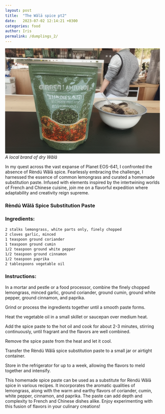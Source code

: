```yaml
---
layout: post
title:  "The Wǎlā spice pt2"
date:   2023-07-02 12:14:21 +0300
categories: food
author: Iris
permalink: /dumplings_2/
---
```


![spice](/assets/images/spice.png)
*A local brand of dry Wǎlā*

In my quest across the vast expanse of Planet EOS-641, I confronted the absence of Rèndú Wǎlā spice. Fearlessly embracing the challenge, I harnessed the essence of common lemongrass and curated a homemade substitution paste. Infused with elements inspired by the intertwining worlds of French and Chinese cuisine, join me on a flavorful expedition where adaptability and creativity reign supreme.

### Rèndú Wǎlā Spice Substitution Paste

### Ingredients:

    2 stalks lemongrass, white parts only, finely chopped
    2 cloves garlic, minced
    1 teaspoon ground coriander
    1 teaspoon ground cumin
    1/2 teaspoon ground white pepper
    1/2 teaspoon ground cinnamon
    1/2 teaspoon paprika
    2 tablespoons vegetable oil

### Instructions:

In a mortar and pestle or a food processor, combine the finely chopped lemongrass, minced garlic, ground coriander, ground cumin, ground white pepper, ground cinnamon, and paprika.

Grind or process the ingredients together until a smooth paste forms.

Heat the vegetable oil in a small skillet or saucepan over medium heat.

Add the spice paste to the hot oil and cook for about 2-3 minutes, stirring continuously, until fragrant and the flavors are well combined.

Remove the spice paste from the heat and let it cool.

Transfer the Rèndú Wǎlā spice substitution paste to a small jar or airtight container.

Store in the refrigerator for up to a week, allowing the flavors to meld together and intensify.

This homemade spice paste can be used as a substitute for Rèndú Wǎlā spice in various recipes. It incorporates the aromatic qualities of lemongrass, along with the warm and earthy flavors of coriander, cumin, white pepper, cinnamon, and paprika. The paste can add depth and complexity to French and Chinese dishes alike. Enjoy experimenting with this fusion of flavors in your culinary creations!




